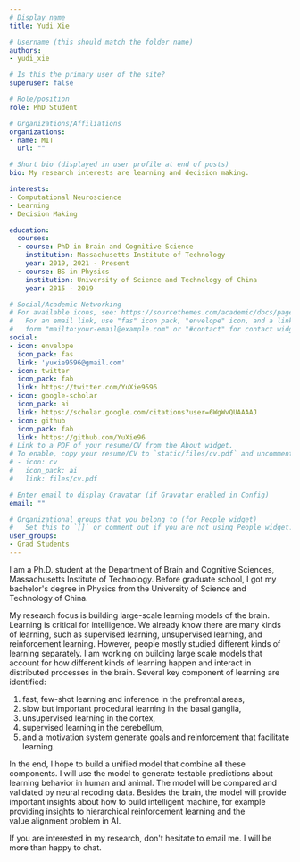 ```yaml
---
# Display name
title: Yudi Xie

# Username (this should match the folder name)
authors:
- yudi_xie

# Is this the primary user of the site?
superuser: false

# Role/position
role: PhD Student

# Organizations/Affiliations
organizations:
- name: MIT
  url: ""

# Short bio (displayed in user profile at end of posts)
bio: My research interests are learning and decision making.

interests:
- Computational Neuroscience
- Learning
- Decision Making

education:
  courses:
  - course: PhD in Brain and Cognitive Science
    institution: Massachusetts Institute of Technology
    year: 2019, 2021 - Present
  - course: BS in Physics
    institution: University of Science and Technology of China
    year: 2015 - 2019

# Social/Academic Networking
# For available icons, see: https://sourcethemes.com/academic/docs/page-builder/#icons
#   For an email link, use "fas" icon pack, "envelope" icon, and a link in the
#   form "mailto:your-email@example.com" or "#contact" for contact widget.
social:
- icon: envelope
  icon_pack: fas
  link: 'yuxie9596@gmail.com'
- icon: twitter
  icon_pack: fab
  link: https://twitter.com/YuXie9596
- icon: google-scholar
  icon_pack: ai
  link: https://scholar.google.com/citations?user=6WgWvQUAAAAJ
- icon: github
  icon_pack: fab
  link: https://github.com/YuXie96
# Link to a PDF of your resume/CV from the About widget.
# To enable, copy your resume/CV to `static/files/cv.pdf` and uncomment the lines below.
# - icon: cv
#   icon_pack: ai
#   link: files/cv.pdf

# Enter email to display Gravatar (if Gravatar enabled in Config)
email: ""

# Organizational groups that you belong to (for People widget)
#   Set this to `[]` or comment out if you are not using People widget.
user_groups:
- Grad Students
---
```


I am a Ph.D. student at the Department of Brain and Cognitive Sciences, Massachusetts Institute of Technology. Before graduate school, I got my bachelor's degree in Physics from the University of Science and Technology of China.

My research focus is building large-scale learning models of the brain. Learning is critical for intelligence. We already know there are many kinds of learning, such as supervised learning, unsupervised learning, and reinforcement learning. However, people mostly studied different kinds of learning separately. I am working on building large scale models that account for how different kinds of learning happen and interact in distributed processes in the brain. Several key component of learning are identified:

1. fast, few-shot learning and inference in the prefrontal areas,
2. slow but important procedural learning in the basal ganglia,
3. unsupervised learning in the cortex,
4. supervised learning in the cerebellum,
5. and a motivation system generate goals and reinforcement that facilitate learning.


In the end, I hope to build a unified model that combine all these components. I will use the model to generate testable predictions about learning behavior in human and animal. The model will be compared and validated by neural recoding data. Besides the brain, the model will provide important insights about how to build intelligent machine, for example providing insights to hierarchical reinforcement learning and the value alignment problem in AI.

If you are interested in my research, don't hesitate to email me. I will be more than happy to chat.
